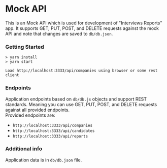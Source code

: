 # Mock API

This is an Mock API which is used for development of "Interviews Reports" app.
It supports GET, PUT, POST, and DELETE requests against the mock API and note that changes are saved to `db/db.json`.

### Getting Started

```
> yarn install
> yarn start   

Load http://localhost:3333/api/companies using browser or some rest client
```

### Endpoints 

Application endpoints based on `db/db.js` objects and support REST standards.
Meaning you can use GET, PUT, POST, and DELETE requests against all provided endpoints.   
Provided endpoints are:   
* `http://localhost:3333/api/companies`   
* `http://localhost:3333/api/candidates`
* `http://localhost:3333/api/reports`   


### Additional info

Application data is in `db/db.json` file.

